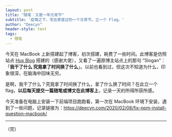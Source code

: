```yaml
---
layout: post
title: "随笔：又是一年元宵节"
subtitle: '疫情之下，宅在家度过的一个元宵节。立一个 Flag。'
author: "Deecyn"
header-style: text
tags:
  - 随笔
---
```


今天在 MacBook 上新搭建起了博客，初次搭建，耗费了一些时间。此博客是仿照站点 [Hux Blog](http://huangxuan.me/) 搭建的（感谢大佬），又看了一遍原博主站点上的那句 “Slogan”：「**我干了什么 究竟拿了时间换了什么**」。以前也看到过，但这次不知道为什么，印象很深，在脑海中回味无穷。

是啊，我干了什么？究竟拿了时间换了什么，拿了什么换了时间？在此立一个 flag，**以后每天提交一篇随笔或博文在此博客上**，记录一天的所得所获所感。

今天准备在电脑上安装一下前端项目跑跑看，第一次在 MacBook 环境下安装，遇到了一些问题，记录链接为：https://deecyn.com/2020/02/08/fix-npm-install-question-macbook/

-----

（完）